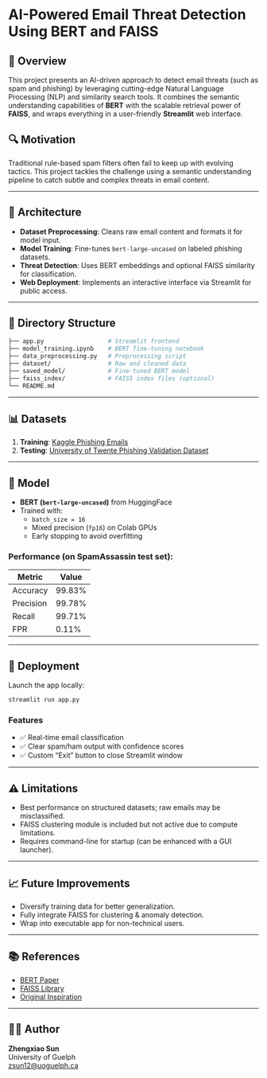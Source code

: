 # AI-Powered Email Threat Detection Using BERT and FAISS

## 📌 Overview

This project presents an AI-driven approach to detect email threats (such as spam and phishing) by leveraging cutting-edge Natural Language Processing (NLP) and similarity search tools. It combines the semantic understanding capabilities of **BERT** with the scalable retrieval power of **FAISS**, and wraps everything in a user-friendly **Streamlit** web interface.

## 🔍 Motivation

Traditional rule-based spam filters often fail to keep up with evolving tactics. This project tackles the challenge using a semantic understanding pipeline to catch subtle and complex threats in email content.

---

## 📐 Architecture

- **Dataset Preprocessing**: Cleans raw email content and formats it for model input.
- **Model Training**: Fine-tunes `bert-large-uncased` on labeled phishing datasets.
- **Threat Detection**: Uses BERT embeddings and optional FAISS similarity for classification.
- **Web Deployment**: Implements an interactive interface via Streamlit for public access.

---

## 📁 Directory Structure

```bash
├── app.py                  # Streamlit frontend
├── model_training.ipynb    # BERT fine-tuning notebook
├── data_preprocessing.py   # Preprocessing script
├── dataset/                # Raw and cleaned data
├── saved_model/            # Fine-tuned BERT model
├── faiss_index/            # FAISS index files (optional)
└── README.md
```

---

## 📊 Datasets

1. **Training**: [Kaggle Phishing Emails](https://www.kaggle.com/datasets/subhajournal/phishingemails)
2. **Testing**: [University of Twente Phishing Validation Dataset](https://research.utwente.nl/en/datasets/phishing-validation-emails-dataset)

---

## 🧠 Model

- **BERT (`bert-large-uncased`)** from HuggingFace
- Trained with:
  - `batch_size = 16`
  - Mixed precision (`fp16`) on Colab GPUs
  - Early stopping to avoid overfitting

### Performance (on SpamAssassin test set):

| Metric    | Value  |
|-----------|--------|
| Accuracy  | 99.83% |
| Precision | 99.78% |
| Recall    | 99.71% |
| FPR       | 0.11%  |

---

## 🚀 Deployment

Launch the app locally:

```bash
streamlit run app.py
```

### Features

- ✅ Real-time email classification
- ✅ Clear spam/ham output with confidence scores
- ✅ Custom “Exit” button to close Streamlit window


---

## ⚠️ Limitations

- Best performance on structured datasets; raw emails may be misclassified.
- FAISS clustering module is included but not active due to compute limitations.
- Requires command-line for startup (can be enhanced with a GUI launcher).

---

## 📈 Future Improvements

- Diversify training data for better generalization.
- Fully integrate FAISS for clustering & anomaly detection.
- Wrap into executable app for non-technical users.

---

## 📚 References

- [BERT Paper](https://arxiv.org/abs/1810.04805)
- [FAISS Library](https://engineering.fb.com/2017/03/29/data-infrastructure/faiss-a-library-for-efficient-similarity-search/)
- [Original Inspiration](https://github.com/EstAlvB/Phishing-Detection-with-BERT)

---

## 🙋‍♂️ Author

**Zhengxiao Sun**  
University of Guelph  
[zsun12@uoguelph.ca](mailto:zsun12@uoguelph.ca)
